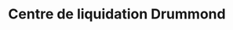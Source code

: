 ---
title: "Centre de liquidation Drummond"
url: /drummondville/centre-de-liquidation-drummond/
shop: clothes
---